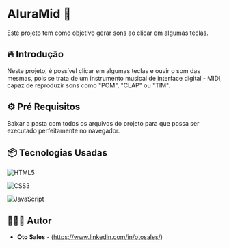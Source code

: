 # AluraMid 🥁
Este projeto tem como objetivo gerar sons ao clicar em algumas teclas.  

## 🔥  Introdução
Neste projeto, é possível clicar em algumas teclas e ouvir o som das mesmas, pois se trata de um instrumento musical de interface digital - MIDI, capaz de reproduzir sons como "POM", "CLAP" ou "TIM". 

## ⚙️   Pré Requisitos

Baixar a pasta com todos os arquivos do projeto para que possa ser executado perfeitamente no navegador.

## 📦  Tecnologias Usadas
 ![HTML5](https://img.shields.io/badge/html5-%23E34F26.svg?style=for-the-badge&logo=html5&logoColor=white)
 
 ![CSS3](https://img.shields.io/badge/css3-%231572B6.svg?style=for-the-badge&logo=css3&logoColor=white)
 
 ![JavaScript](https://img.shields.io/badge/javascript-%23323330.svg?style=for-the-badge&logo=javascript&logoColor=%23F7DF1E) 

## 👷🏻‍♂️ Autor 
* **Oto Sales** - (https://www.linkedin.com/in/otosales/)
